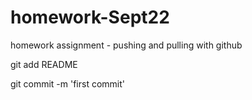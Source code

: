 homework-Sept22
===============

homework assignment - pushing and pulling with github

git add README

git commit -m 'first commit'
